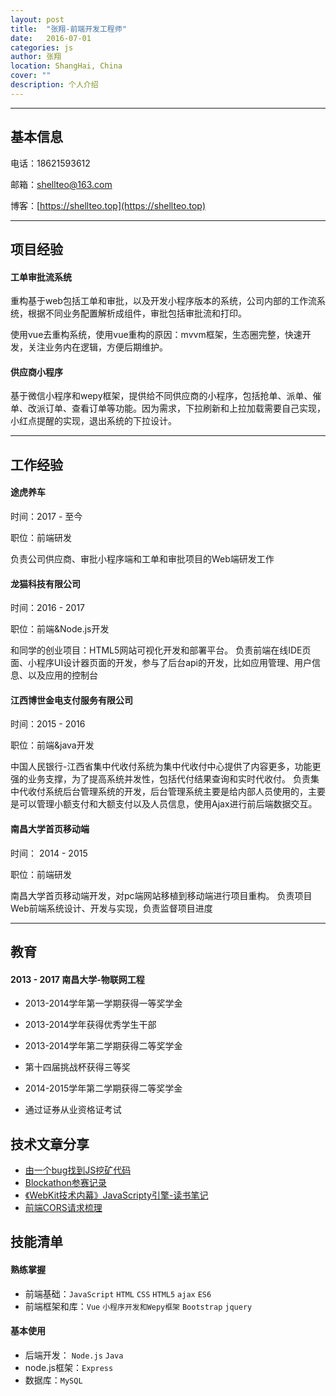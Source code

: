 ```yaml
---
layout: post
title:  "张翔-前端开发工程师"
date:   2016-07-01
categories: js
author: 张翔
location: ShangHai, China
cover: ""
description: 个人介绍
---
```

---

## 基本信息
电话：18621593612

邮箱：shellteo@163.com

博客：[https://shellteo.top](https://shellteo.top) 


---

## 项目经验
#### 工单审批流系统
重构基于web包括工单和审批，以及开发小程序版本的系统，公司内部的工作流系统，根据不同业务配置解析成组件，审批包括审批流和打印。

使用vue去重构系统，使用vue重构的原因：mvvm框架，生态圈完整，快速开发，关注业务内在逻辑，方便后期维护。


#### 供应商小程序
基于微信小程序和wepy框架，提供给不同供应商的小程序，包括抢单、派单、催单、改派订单、查看订单等功能。因为需求，下拉刷新和上拉加载需要自己实现，小红点提醒的实现，退出系统的下拉设计。


---

## 工作经验
#### 途虎养车
时间：2017 - 至今 

职位：前端研发

负责公司供应商、审批小程序端和工单和审批项目的Web端研发工作

#### 龙猫科技有限公司
时间：2016 - 2017 

职位：前端&Node.js开发

和同学的创业项目：HTML5网站可视化开发和部署平台。
负责前端在线IDE页面、小程序UI设计器页面的开发，参与了后台api的开发，比如应用管理、用户信息、以及应用的控制台

#### 江西博世金电支付服务有限公司
时间：2015 - 2016

职位：前端&java开发

中国人民银行-江西省集中代收付系统为集中代收付中心提供了内容更多，功能更强的业务支撑，为了提高系统并发性，包括代付结果查询和实时代收付。 
负责集中代收付系统后台管理系统的开发，后台管理系统主要是给内部人员使用的，主要是可以管理小额支付和大额支付以及人员信息，使用Ajax进行前后端数据交互。

#### 南昌大学首页移动端
时间： 2014 - 2015

职位：前端研发

南昌大学首页移动端开发，对pc端网站移植到移动端进行项目重构。 
负责项目Web前端系统设计、开发与实现，负责监督项目进度

---

## 教育
#### 2013 - 2017 南昌大学-物联网工程

- 2013-2014学年第一学期获得一等奖学金

- 2013-2014学年获得优秀学生干部

- 2013-2014学年第二学期获得二等奖学金

- 第十四届挑战杯获得三等奖

- 2014-2015学年第二学期获得二等奖学金

- 通过证券从业资格证考试

## 技术文章分享
 - [由一个bug找到JS挖矿代码](https://mp.weixin.qq.com/s/fLGaVR-F8hFtZmHMFaNB4A) 
 - [Blockathon参赛记录](https://mp.weixin.qq.com/s/dv6DHh--IxGZ0gL33ivVgg) 
 - [《WebKit技术内幕》JavaScripty引擎-读书笔记](https://shellteo.top/webkit-js-engine/) 
 - [前端CORS请求梳理](https://shellteo.top/webkit-js-engine/) 


## 技能清单
#### 熟练掌握
- 前端基础：`JavaScript` `HTML` `CSS` `HTML5` `ajax` `ES6`
- 前端框架和库：`Vue` `小程序开发和Wepy框架` `Bootstrap` `jquery`

#### 基本使用
- 后端开发： `Node.js` `Java`
- node.js框架：`Express`
- 数据库：`MySQL`